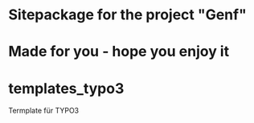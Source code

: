 
Sitepackage for the project "Genf"
==============================================================

Made for you - hope you enjoy it
=======
# templates_typo3
Termplate für TYPO3

